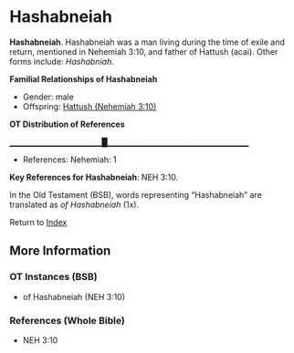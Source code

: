 # Hashabneiah
**Hashabneiah**. 
Hashabneiah was a man living during the time of exile and return, mentioned in Nehemiah 3:10, and father of Hattush (acai). 
Other forms include: 
*Hashabniah*. 




**Familial Relationships of Hashabneiah**


* Gender: male
* Offspring: [Hattush (Nehemiah 3:10)](Hattush.3.md)


**OT Distribution of References**

▁▁▁▁▁▁▁▁▁▁▁▁▁▁▁█▁▁▁▁▁▁▁▁▁▁▁▁▁▁▁▁▁▁▁▁▁▁▁
* References: Nehemiah: 1



**Key References for Hashabneiah**: 
NEH 3:10. 


In the Old Testament (BSB), words representing “Hashabneiah” are translated as 
*of Hashabneiah* (1x). 




Return to [Index](00-Index.md)

## More Information

### OT Instances (BSB)

* of Hashabneiah (NEH 3:10)



### References (Whole Bible)

* NEH 3:10



